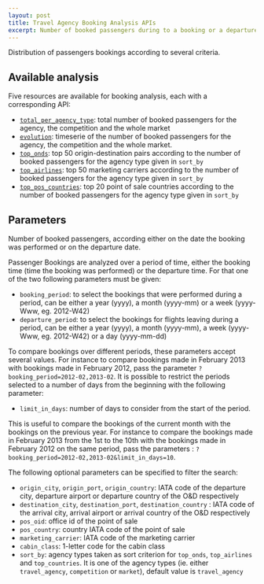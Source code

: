 ```yaml
---
layout: post
title: Travel Agency Booking Analysis APIs
excerpt: Number of booked passengers during to a booking or a departure period of time
---
```


Distribution of passengers bookings according to several criteria.

## Available analysis

Five resources are available for booking analysis, each with a corresponding API:
* [`total_per_agency_type`](/2013/12/17/booking-analysis-total.html): total number of booked passengers for the agency, the competition and the whole market
* [`evolution`](/2013/12/17/booking-analysis-evolution.html): timeserie of the number of booked passengers for the agency, the competition and the whole market.
* [`top_onds`](/2013/12/17/booking-analysis-top-onds.html): top 50 origin-destination pairs according to the number of booked passengers for the agency type given in `sort_by`
* [`top_airlines`](/2013/12/17/booking-analysis-top_airlines.html): top 50 marketing carriers according to the number of booked passengers for the agency type given in `sort_by`
* [`top_pos_countries`](/2013/12/17/booking-analysis-top-countries.html): top 20 point of sale countries according to the number of booked passengers for the agency type given in `sort_by`

## Parameters

Number of booked passengers, according either on the date the booking was performed or on the departure date.

Passenger Bookings are analyzed over a period of time, either the booking time (time the booking was performed) or the departure time.
For that one of the two following parameters must be given:
* `booking_period`: to select the bookings that were performed during a period, can be either a year (yyyy), a month (yyyy-mm) or a week (yyyy-Www, eg. 2012-W42)
* `departure_period`: to select the bookings for flights leaving during a period, can be either a year (yyyy), a month (yyyy-mm), a week (yyyy-Www, eg. 2012-W42) or a day (yyyy-mm-dd)

To compare bookings over different periods, these parameters accept several values.
For instance to compare bookings made in February 2013 with bookings made in February 2012, pass the parameter `?booking_period=2012-02,2013-02`.
It is possible to restrict the periods selected to a number of days from the beginning with the following parameter:

* `limit_in_days`: number of days to consider from the start of the period.

This is useful to compare the bookings of the current month with the bookings on the previous year.
For instance to compare the bookings made in February 2013 from the 1st to the 10th with the bookings made in February 2012 on the same period, pass the parameters : `?booking_period=2012-02,2013-02&limit_in_days=10`.


The following optional parameters can be specified to filter the search:
* `origin_city`, `origin_port`, `origin_country`: IATA code of the departure city, departure airport or departure country of the O&D respectively
* `destination_city`, `destination_port`, `destination_country` : IATA code of the arrival city, arrival airport or arrival country of the O&D respectively
* `pos_oid`: office id of the point of sale
* `pos_country`: country IATA code of the point of sale
* `marketing_carrier`: IATA code of the marketing carrier
* `cabin_class`: 1-letter code for the cabin class
* `sort_by`: agency types taken as sort criterion for `top_onds`, `top_airlines` and `top_countries`. It is one of the agency types (ie. either `travel_agency`, `competition` or `market`), default value is `travel_agency`


